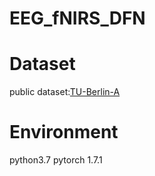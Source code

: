 # EEG_fNIRS_DFN

# Dataset
public dataset:[TU-Berlin-A](http://doc.ml.tu-berlin.de/hBCI)

# Environment
python3.7 pytorch 1.7.1 
